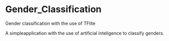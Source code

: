 # Gender_Classification
Gender classification with the use of TFlite

A simpleapplication with the use of artificial inteligence to classify genders.

